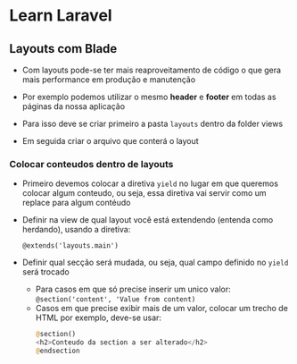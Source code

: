 # Learn Laravel


## Layouts com Blade

- Com layouts pode-se ter mais reaproveitamento de código o que gera mais performance em produção e manutenção 

- Por exemplo podemos utilizar o mesmo **header** e **footer** em todas as páginas da nossa aplicação

- Para isso deve se criar primeiro a pasta `layouts` dentro da folder views
  
- Em seguida criar o arquivo que conterá o layout

### Colocar conteudos dentro de layouts

- Primeiro devemos colocar a diretiva `yield` no lugar em que queremos colocar algum conteudo, ou seja, essa diretiva vai servir como um replace para algum contéudo

- Definir na view de qual layout você está extendendo (entenda como herdando), usando a diretiva:
  
    `@extends('layouts.main')`

- Definir qual secção será mudada, ou seja, qual campo definido no `yield` será trocado 
  - Para casos em que só precise inserir um unico valor:
        `@section('content', 'Value from content)`
  - Casos em que precise exibir mais de um valor, colocar um trecho de HTML por exemplo, deve-se usar:
    ```php
    @section()
    <h2>Conteudo da section a ser alterado</h2>
    @endsection
    ```